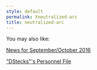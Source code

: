 ```yaml
---
style: default
permalink: Xneutralized-arc
title: neutralized-arc
---
```

You may also like:

[News for September/October 2016](http://scp-wiki.net/news-09-10-2016)

["DStecks"'s Personnel File](http://scp-wiki.net/dstecks-personnel-file)
